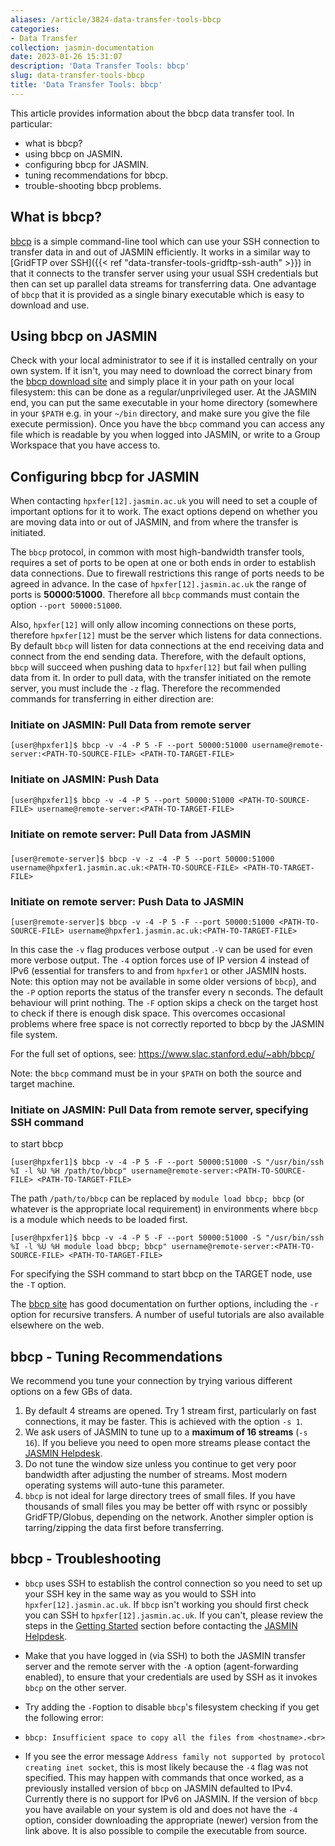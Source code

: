 ```yaml
---
aliases: /article/3824-data-transfer-tools-bbcp
categories:
- Data Transfer
collection: jasmin-documentation
date: 2023-01-26 15:31:07
description: 'Data Transfer Tools: bbcp'
slug: data-transfer-tools-bbcp
title: 'Data Transfer Tools: bbcp'
---
```


This article provides information about the bbcp data transfer tool. In
particular:

  * what is bbcp?
  * using bbcp on JASMIN.
  * configuring bbcp for JASMIN.
  * tuning recommendations for bbcp.
  * trouble-shooting bbcp problems.

## What is bbcp?

[bbcp](http://www.slac.stanford.edu/~abh/bbcp/) is a simple command-line tool
which can use your SSH connection to transfer data in and out of JASMIN
efficiently. It works in a similar way to [GridFTP over SSH]({{< ref "data-transfer-tools-gridftp-ssh-auth" >}}) in that it connects to the transfer
server using your usual SSH credentials but then can set up parallel data
streams for transferring data. One advantage of `bbcp` that it is provided as
a single binary executable which is easy to download and use.

## Using bbcp on JASMIN

Check with your local administrator to see if it is installed centrally on
your own system. If it isn't, you may need to download the correct binary from
the [bbcp download site](http://www.slac.stanford.edu/~abh/bbcp/bin/) and
simply place it in your path on your local filesystem: this can be done as a
regular/unprivileged user. At the JASMIN end, you can put the same executable
in your home directory (somewhere in your `$PATH` e.g. in your `~/bin`
directory, and make sure you give the file execute permission). Once you have
the `bbcp` command you can access any file which is readable by you when
logged into JASMIN, or write to a Group Workspace that you have access to.

##  **Configuring bbcp for JASMIN**

When contacting `hpxfer[12].jasmin.ac.uk` you will need to set a couple of
important options for it to work. The exact options depend on whether you are
moving data into or out of JASMIN, and from where the transfer is initiated.

The `bbcp` protocol, in common with most high-bandwidth transfer tools,
requires a set of ports to be open at one or both ends in order to establish
data connections. Due to firewall restrictions this range of ports needs to be
agreed in advance. In the case of `hpxfer[12].jasmin.ac.uk` the range of ports
is **50000:51000**. Therefore all `bbcp` commands must contain the option
`--port 50000:51000`.

Also, `hpxfer[12]` will only allow incoming connections on these ports,
therefore `hpxfer[12]` must be the server which listens for data connections.
By default `bbcp` will listen for data connections at the end receiving data
and connect from the end sending data. Therefore, with the default options,
`bbcp` will succeed when pushing data to `hpxfer[12]` but fail when pulling
data from it. In order to pull data, with the transfer initiated on the remote
server, you must include the `-z` flag. Therefore the recommended commands for
transferring in either direction are:

### Initiate on JASMIN: Pull Data from remote server

    
    
    [user@hpxfer1]$ bbcp -v -4 -P 5 -F --port 50000:51000 username@remote-server:<PATH-TO-SOURCE-FILE> <PATH-TO-TARGET-FILE>
    

### Initiate on JASMIN: Push Data

    
    
    [user@hpxfer1]$ bbcp -v -4 -P 5 --port 50000:51000 <PATH-TO-SOURCE-FILE> username@remote-server:<PATH-TO-TARGET-FILE>
    

### Initiate on remote server: Pull Data from JASMIN

###

    
    
    [user@remote-server]$ bbcp -v -z -4 -P 5 --port 50000:51000 username@hpxfer1.jasmin.ac.uk:<PATH-TO-SOURCE-FILE> <PATH-TO-TARGET-FILE>
    

### Initiate on remote server: Push Data to JASMIN

    
    
    [user@remote-server]$ bbcp -v -4 -P 5 -F --port 50000:51000 <PATH-TO-SOURCE-FILE> username@hpxfer1.jasmin.ac.uk:<PATH-TO-TARGET-FILE>
    

In this case the `-v` flag produces verbose output .`-V` can be used for even
more verbose output. The `-4` option forces use of IP version 4 instead of
IPv6 (essential for transfers to and from `hpxfer1` or other JASMIN hosts.
Note: this option may not be available in some older versions of `bbcp`), and
the `-P` <n> option reports the status of the transfer every n seconds. The
default behaviour will print nothing. The `-F` option skips a check on the
target host to check if there is enough disk space. This overcomes occasional
problems where free space is not correctly reported to bbcp by the JASMIN file
system.

For the full set of options, see: <https://www.slac.stanford.edu/~abh/bbcp/>

Note: the `bbcp` command must be in your `$PATH` on both the source and target
machine.

### Initiate on JASMIN: Pull Data from remote server, specifying SSH command
to start bbcp

    
    
    [user@hpxfer1]$ bbcp -v -4 -P 5 -F --port 50000:51000 -S "/usr/bin/ssh %I -l %U %H /path/to/bbcp" username@remote-server:<PATH-TO-SOURCE-FILE> <PATH-TO-TARGET-FILE>
    

The path `/path/to/bbcp` can be replaced by `module load bbcp; bbcp` (or
whatever is the appropriate local requirement) in environments where `bbcp` is
a module which needs to be loaded first.

    
    
    [user@hpxfer1]$ bbcp -v -4 -P 5 -F --port 50000:51000 -S "/usr/bin/ssh %I -l %U %H module load bbcp; bbcp" username@remote-server:<PATH-TO-SOURCE-FILE> <PATH-TO-TARGET-FILE>
    

For specifying the SSH command to start bbcp on the TARGET node, use the `-T`
option.

The [bbcp site](http://www.slac.stanford.edu/~abh/bbcp/) has good
documentation on further options, including the `-r` option for recursive
transfers. A number of useful tutorials are also available elsewhere on the
web.

##  **bbcp - Tuning Recommendations**

We recommend you tune your connection by trying various different options on a
few GBs of data.

  1. By default 4 streams are opened. Try 1 stream first, particularly on fast connections, it may be faster. This is achieved with the option `-s 1`.
  2. We ask users of JASMIN to tune up to a **maximum of 16 streams** (`-s 16`). If you believe you need to open more streams please contact the [JASMIN Helpdesk](mailto:support@jasmin.ac.uk).
  3. Do not tune the window size unless you continue to get very poor bandwidth after adjusting the number of streams. Most modern operating systems will auto-tune this parameter.
  4. `bbcp` is not ideal for large directory trees of small files. If you have thousands of small files you may be better off with rsync or possibly GridFTP/Globus, depending on the network. Another simpler option is tarring/zipping the data first before transferring.

##  **bbcp - Troubleshooting**

  * `bbcp` uses SSH to establish the control connection so you need to set up your SSH key in the same way as you would to SSH into `hpxfer[12].jasmin.ac.uk`. If `bbcp` isn't working you should first check you can SSH to `hpxfer[12].jasmin.ac.uk`. If you can't, please review the steps in the [Getting Started](http://help.ceda.ac.uk/category/158-getting-started) section before contacting the [JASMIN Helpdesk](mailto:support@jasmin.ac.uk).
  * Make that you have logged in (via SSH) to both the JASMIN transfer server and the remote server with the `-A` option (agent-forwarding enabled), to ensure that your credentials are used by SSH as it invokes `bbcp` on the other server.
  * Try adding the `-F`option to disable `bbcp`'s filesystem checking if you get the following error:

  *     bbcp: Insufficient space to copy all the files from <hostname>.<br>
    	

  * If you see the error message `Address family not supported by protocol creating inet socket`, this is most likely because the `-4` flag was not specified. This may happen with commands that once worked, as a previously installed version of `bbcp` on JASMIN defaulted to IPv4. Currently there is no support for IPv6 on JASMIN. If the version of `bbcp` you have available on your system is old and does not have the `-4` option, consider downloading the appropriate (newer) version from the link above. It is also possible to compile the executable from source.


